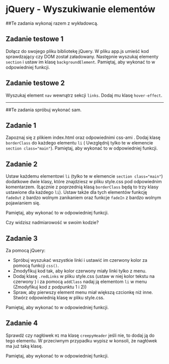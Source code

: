 # jQuery - Wyszukiwanie elementów

##Te zadania wykonaj razem z wykładowcą.

## Zadanie testowe 1
Dołącz do swojego pliku bibliotekę jQuery. W pliku app.js umieść kod sprawdzający czy DOM został załadowany.
Następnie wyszukaj elementy ```section``` i ustaw im klasę ```backgroundElement```. Pamiętaj, aby wykonać to w odpowiedniej funkcji.

## Zadanie testowe 2
Wyszukaj element ```nav```  wewnątrz sekcji ```links```. Dodaj mu klasę  ```hover-effect```.

-----------------------------------------------------------------------------------------------------



##Te zadania spróbuj wykonać sam.

## Zadanie 1
Zapoznaj się z plikiem index.html oraz odpowiednimi css-ami . Dodaj klasę ```borderClass``` do każdego elementu ```li``` ( Uwzględnij tylko te w elemencie ```section class="main"```). Pamiętaj, aby wykonać to w odpowiedniej funkcji.

## Zadanie 2
Ustaw każdemu elementowi ```li``` (tylko te w elemencie ```section class="main"```) dodatkowe dwie klasy, które znajdziesz w pliku style.css pod odpowiednim komentarzem. (Łącznie z poprzednią klasą ```borderClass``` będą to trzy klasy ustawione dla każdego ```li```). Ustaw także dla tych elementów funkcję ```fadeOut``` z bardzo wolnym zanikaniem oraz funkcje ```fadeIn``` z bardzo wolnym pojawianiem się.

Pamiętaj, aby wykonać to w odpowiedniej funkcji.

Czy widzisz nadmiarowość w swoim kodzie?


## Zadanie 3
Za pomocą jQuery:

* Spróbuj wyszukać wszystkie linki i ustawić im czerwony kolor za pomocą funkcji ```css()```.
* Zmodyfikuj kod tak, aby kolor czerwony miały linki tylko z menu.
* Dodaj klasę ```.redLinks``` w pliku style.css (ustaw w niej kolor tekstu na czerwony ) i za pomocą ```addClass``` nadaj ją elementom ```li``` w menu (Zmodyfikuj kod z podpunktu 1 i 2))
* Spraw, aby pierwszy element menu miał większą czcionkę niż inne.  Stwórz odpowiednią klasę w pliku style.css.

Pamiętaj, aby wykonać to w odpowiedniej funkcji.

## Zadanie 4
Sprawdź czy nagłówek ```H1``` ma klasę ```creepyHeader``` jeśli nie, to dodaj ją do tego elementu. W przeciwnym przypadku wypisz w konsoli, że nagłówek ma już taką klasę.

Pamiętaj, aby wykonać to w odpowiedniej funkcji.
